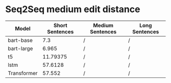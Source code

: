 # Seq2Seq medium edit distance

| Model               | Short Sentences | Medium Sentences | Long Sentences   |
|---------------------|-----------------|------------------|------------------|
| bart-base           | 7.3             | /                | /                |
| bart-large          | 6.965           | /                | /                |
| t5                  | 11.79375        | /                | /                |
| lstm                | 57.6128         | /                | /                |
| Transformer         | 57.552          | /                | /                |

